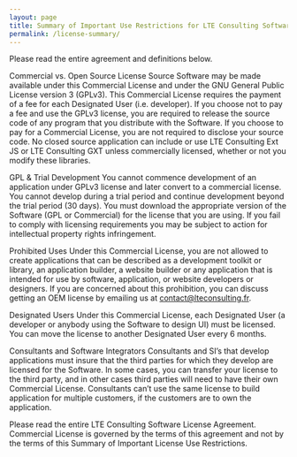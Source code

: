 ```yaml
---
layout: page
title: Summary of Important Use Restrictions for LTE Consulting Software
permalink: /license-summary/
---
```


Please read the entire agreement and definitions below.

Commercial vs. Open Source License
Source Software may be made available under this Commercial License and under the GNU General Public License version 3 (GPLv3). This Commercial License requires the payment of a fee for each Designated User (i.e. developer). If you choose not to pay a fee and use the GPLv3 license, you are required to release the source code of any program that you distribute with the Software. If you choose to pay for a Commercial License, you are not required to disclose your source code. No closed source application can include or use LTE Consulting Ext JS or LTE Consulting GXT unless commercially licensed, whether or not you modify these libraries.

GPL & Trial Development
You cannot commence development of an application under GPLv3 license and later convert to a commercial license. You cannot develop during a trial period and continue development beyond the trial period (30 days). You must download the appropriate version of the Software (GPL or Commercial) for the license that you are using. If you fail to comply with licensing requirements you may be subject to action for intellectual property rights infringement.

Prohibited Uses
Under this Commercial License, you are not allowed to create applications that can be described as a development toolkit or library, an application builder, a website builder or any application that is intended for use by software, application, or website developers or designers. If you are concerned about this prohibition, you can discuss getting an OEM license by emailing us at contact@lteconsulting.fr.

Designated Users
Under this Commercial License, each Designated User (a developer or anybody using the Software to design UI) must be licensed. You can move the license to another Designated User every 6 months.

Consultants and Software Integrators
Consultants and SI’s that develop applications must insure that the third parties for which they develop are licensed for the Software. In some cases, you can transfer your license to the third party, and in other cases third parties will need to have their own Commercial License. Consultants can’t use the same license to build application for multiple customers, if the customers are to own the application.

Please read the entire LTE Consulting Software License Agreement. Commercial License is governed by the terms of this agreement and not by the terms of this Summary of Important License Use Restrictions.